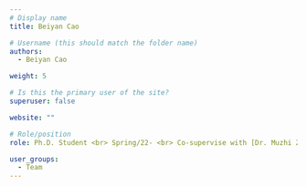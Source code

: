 ```yaml
---
# Display name
title: Beiyan Cao

# Username (this should match the folder name)
authors:
  - Beiyan Cao

weight: 5

# Is this the primary user of the site?
superuser: false

website: ""

# Role/position
role: Ph.D. Student <br> Spring/22- <br> Co-supervise with [Dr. Muzhi Zhou](https://facultyprofiles.hkust-gz.edu.cn/faculty-personal-page?id=937)

user_groups:
  - Team
---
```

